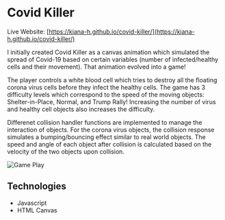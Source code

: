 # Covid Killer

Live Website: [https://kiana-h.github.io/covid-killer/](https://kiana-h.github.io/covid-killer/)

I initially created Covid Killer as a canvas animation which simulated the spread of Covid-19 based on certain variables (number of infected/healthy cells and their movement). That animation evolved into a game!  

The player controls a white blood cell which tries to destroy all the floating corona virus cells before they infect the healthy cells.
The game has 3 difficulty levels which correspond to the speed of the moving objects: Shelter-in-Place, Normal, and Trump Rally!
Increasing the number of virus and healthy cell objects also increases the difficulty.  

Differenet collision handler functions are implemented to manage the interaction of objects. For the corona virus objects, the collision response simulates a bumping/bouncing effect similar to real world objects. The speed and angle of each object after collision is calculated based on the velocity of the two objects upon collision.

![Game Play](https://github.com/kiana-h/covid-killer/blob/main/readme_assets/gameplay.gif)

## Technologies

- Javascript 
- HTML Canvas
